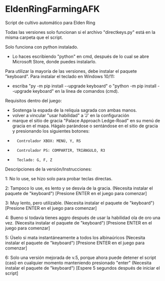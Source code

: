 # EldenRingFarmingAFK
Script de cultivo automático para Elden Ring

Todas las versiones solo funcionan si el archivo "directkeys.py" está en la misma carpeta que el script.

Solo funciona con python instalado.
- Lo haces escribiendo "python" en cmd, después de lo cual se abre Microsoft Store, donde puedes instalarlo.

Para utilizar la mayoría de las versiones, debe instalar el paquete "keyboard". Para instalar el teclado en Windows 10/11:
- escriba "py -m pip install --upgrade keyboard" o "python -m pip install --upgrade keyboard" en la línea de comandos (cmd).

Requisitos dentro del juego:
- Sostenga la espada de la reliquia sagrada con ambas manos.
- volver a vincular "usar habilidad" a 'J' en la configuración
- marque el sitio de gracia "Palace Approach Ledge-Road" en su menú de gracia en el mapa. Hágalo parándose o sentándose en el sitio de gracia y presionando los siguientes botones:
-       Controlador XBOX: MENÚ, Y, RS
-       Controlador PS: COMPARTIR, TRIÁNGULO, R3
-       Teclado: G, F, Z

Descripciones de la versión/Instrucciones:

1: No lo use, se hizo solo para probar teclas directas.

2: Tampoco lo use, es lento y se desvía de la gracia. (Necesita instalar el paquete de "keyboard") [Presione ENTER en el juego para comenzar]

3: Muy lento, pero utilizable. (Necesita instalar el paquete de "keyboard") [Presione ENTER en el juego para comenzar]

4: Bueno si todavía tienes aggro después de usar la habilidad ola de oro una vez. (Necesita instalar el paquete de "keyboard") [Presione ENTER en el juego para comenzar]

5: Úselo si mata instantáneamente a todos los albinaúricos (Necesita instalar el paquete de "keyboard") [Presione ENTER en el juego para comenzar]

6: Solo una versión mejorada de v.5, porque ahora puede detener el script (casi) en cualquier momento manteniendo presionado "enter" (Necesita instalar el paquete de "keyboard") [Espere 5 segundos después de iniciar el script]
